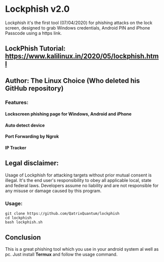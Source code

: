 # Lockphish v2.0

Lockphish it's the first tool (07/04/2020) for phishing attacks on the lock screen, designed to grab Windows credentials, Android PIN and iPhone Passcode using a https link.
## LockPhish Tutorial: https://www.kalilinux.in/2020/05/lockphish.html
## Author: The Linux Choice (Who deleted his GitHub repository)



### Features:

#### Lockscreen phishing page for Windows, Android and iPhone
#### Auto detect device
#### Port Forwarding by Ngrok
#### IP Tracker

## Legal disclaimer:

Usage of Lockphish for attacking targets without prior mutual consent is illegal. It's the end user's responsibility to obey all applicable local, state and federal laws. Developers assume no liability and are not responsible for any misuse or damage caused by this program. 

### Usage:
```
git clone https://github.com/QatrixQuantum/lockphish
cd lockphish
bash lockphish.sh
```
## Conclusion
This is a great phishing tool which you use in your android system al well as pc.
Just install **Termux** and follow the usage command.

